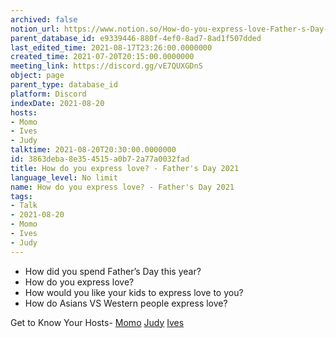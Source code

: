 ```yaml
---
archived: false
notion_url: https://www.notion.so/How-do-you-express-love-Father-s-Day-2021-3863deba8e354515a0b72a77a0032fad
parent_database_id: e9339446-880f-4ef0-8ad7-8ad1f507dded
last_edited_time: 2021-08-17T23:26:00.0000000
created_time: 2021-07-20T20:15:00.0000000
meeting_link: https://discord.gg/vE7QUXGDnS
object: page
parent_type: database_id
platform: Discord
indexDate: 2021-08-20
hosts:
- Momo
- Ives
- Judy
talktime: 2021-08-20T20:30:00.0000000
id: 3863deba-8e35-4515-a0b7-2a77a0032fad
title: How do you express love? - Father's Day 2021
language_level: No limit
name: How do you express love? - Father's Day 2021
tags:
- Talk
- 2021-08-20
- Momo
- Ives
- Judy
---
```


   - How did you spend Father’s Day this year?
   - How do you express love?
   - How would you like your kids to express love to you?
   - How do Asians VS Western people express love? 

Get to Know Your Hosts-
[Momo](/23f0f26c7f1547c0b08477c0c6f1f461)
[Judy](/d7df8bdfae994fc1a37a32b73806247f)
[Ives](/80871d292cbd411da0b1ab74bb5bccfd)





